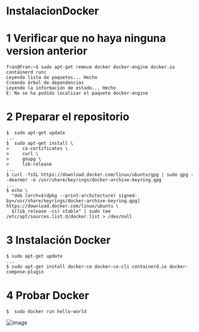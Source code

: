 # InstalacionDocker

# 1 Verificar que no haya ninguna version anterior
```
fran@Fran:~$ sudo apt-get remove docker docker-engine docker.io containerd runc
Leyendo lista de paquetes... Hecho
Creando árbol de dependencias       
Leyendo la información de estado... Hecho
E: No se ha podido localizar el paquete docker-engine
```

# 2 Preparar el repositorio
```
$  sudo apt-get update
...
$  sudo apt-get install \
>     ca-certificates \
>     curl \
>     gnupg \
>     lsb-release
...
$ curl -fsSL https://download.docker.com/linux/ubuntu/gpg | sudo gpg --dearmor -o /usr/share/keyrings/docker-archive-keyring.gpg
...
$ echo \
  "deb [arch=$(dpkg --print-architecture) signed-by=/usr/share/keyrings/docker-archive-keyring.gpg] https://download.docker.com/linux/ubuntu \
  $(lsb_release -cs) stable" | sudo tee /etc/apt/sources.list.d/docker.list > /dev/null

```

# 3 Instalación Docker
```
$ sudo apt-get update
...
$ sudo apt-get install docker-ce docker-ce-cli containerd.io docker-compose-plugin
```

# 4 Probar Docker
```
$  sudo docker run hello-world
```

![image](https://user-images.githubusercontent.com/91600940/167697224-9f2afc12-f9b6-4bab-b9d8-3b4558001361.png)
